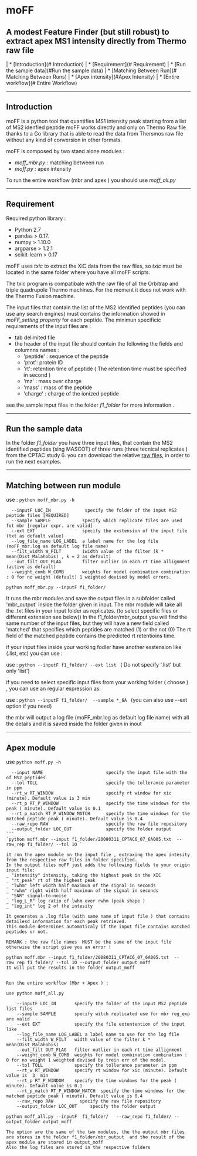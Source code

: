 # moFF 
## A modest Feature Finder (but still robust) to extract apex MS1 intensity directly from Thermo raw file ##

| * [Introduction](# Introduction)
| * [Requirement](# Requirement)
| * [Run the sample data](#Run the sample data)
| * [Matching Between Run](# Matching Between Runs)
| * [Apex intensity](#Apex Intensity)
| * [Entire workflow](# Entire Workflow)


---

## Introduction ##

moFF is a python tool that quantifies MS1 intensity peak starting from a list of MS2 idenfied peptide 
moFF works directly and only on Thermo Raw file thanks to a Go library that is able to read the data from Thersmos raw file without any kind of conversion in other formats.

moFF is composed by two stand alone modules :
- *moff_mbr.py* :  matching between run
- *moff.py* :  apex intensity

To run  the entire workflow (mbr and apex ) you should  use  *moff_all.py*

----

## Requirement ##

Required python  library :

- Python 2.7
- pandas  > 0.17.
- numpy > 1.10.0
- argparse > 1.2.1 
- scikit-learn > 0.17

moFF uses *txic* to extract the XiC data from the raw files, so  *txic*  must be located in the same folder where you have all moFF scripts.

The txic program is compatibale with  the raw file of all the Orbitrap and triple quadrupole Thermo machines. 
For the moment it does not work with the Thermo Fusion machine.

The input files that contain the list of the MS2 identified peptides (you can use any search engines) must contains the information showed in *moFF_setting.property* for each peptide.
The minimun specificic requirements of the input files are :
- tab delimited file
- the header of the input file should contain the following the fields  and columnns names :  
  - 'peptide' : sequence of the peptide
  - 'prot': protein ID 
  - 'rt': retention time of peptide   ( The retention time must be specified in second )
  - 'mz' : mass over charge
  - 'mass' : mass of the peptide
  - 'charge' : charge of the ionized peptide

see the sample input files in the folder *f1_folder* for more information .

---

## Run the sample data  ##

In the folder *f1_folder* you have three input files, that contain the MS2 identified  peptides (sing MASCOT) of three runs (three tecnical replicates ) from  the CPTAC study 6. 
you can download the relative [raw files]( https://goo.gl/ukbpCI), in order to run the next examples.


---

## Matching between run module ##

use :  `python moff_mbr.py -h`
```
  --inputF LOC_IN             specify the folder of the input MS2 peptide files [REQUIRED]
  --sample SAMPLE            specify which replicate files are used fot mbr [regular expr. are valid]
  --ext EXT                  specify the exstension of the input file (txt as default value)
  --log_file_name LOG_LABEL  a label name for the log file (moFF_mbr.log as default log file name)
  --filt_width W_FILT        iwidth value of the filter (k * mean(Dist_Malahobis) , k = 2 as default)
  --out_filt OUT_FLAG        filter outlier in each rt time allignment (active as default)
  --weight_comb W_COMB       weights for model combination combination : 0 for no weight (default) 1 weighted devised by model errors.
```

`python moff_mbr.py --inputF f1_folder/` 

It runs the mbr modules and save the output files in a subfolder  called 'mbr_output' inside the folder given in input.
The mbr module will take all the .txt files in your input folder as replicates. (to select specific files or different extension see below))
In the f1_folder/mbr_output you will find the same number of the input files, but they will have a new field called 'matched' that specifies which peptides are matched  (1) or the not (0)
The rt field of the matched peptide contains the predicted rt retentioins time.

if your input files inside your working fodler  have another exstension like (.list, etc) you can use :

use : `python --inputF f1_folder/ --ext list ` ( Do not specify '.list' but only 'list')

if you need to select specific input files from your working folder  ( choose  ) , you can use an regular expression as:

use : `python --inputF f1_folder/  --sample *_6A ` (you can also use --ext option if you need)

the mbr will output a log file (moFF_mbr.log as default log file name) with all the details and it is saved inside the  folder given in inout

---

## Apex module ##

use  `python moff.py -h`
````
  --input NAME                        specify the input file with the of MS2 peptides
  --tol TOLL                          specify the tollerance parameter in ppm
  --rt_w RT_WINDOW                    specify rt window for xic (minute). Default value is 3 min
  --rt_p RT_P_WINDOW                  specify the time windows for the peak ( minute). Default value is 0.1
  --rt_p_match RT_P_WINDOW_MATCH      specify the time windows for the matched peptide peak ( minute). Default value is 0.4
  --raw_repo RAW                      specify the raw file repository
  --output_folder LOC_OUT             specify the folder output
```
`python moff.mbr --input f1_folder/20080311_CPTAC6_07_6A005.txt  --raw_rep f1_folder/ --tol 1O ` 
 
it run the apex module on the input file , extraxing the apex intesity from the respective raw files in folder specified.
In the output files moFF just adds the following fields to your origin input file:
_ "intensity" intensity, taking the highest peak in the XIC
_ "rt_peak" rt of the highest peak
_ "lwhm" left width half maximun of the signal in seconds
_ "rwhm" right width half maximun of the signal in seconds
_ "SNR" signal-to-noise
_ "log_L_R" log ratio of lwhm over rwhm (peak shape )
_ "log_int" log 2 of the intesity 

It generates a .log file (with same name of input file ) that contains  detailesd information for each peak retrieved.
This module determines automaticaly if the input file contains matched peptides or not.

REMARK : the raw file names  MUST be the same of the input file otherwise the script give you an error !

python moff.mbr --input f1_folder/20080311_CPTAC6_07_6A005.txt  --raw_rep f1_folder/ --tol 1O --output_folder output_moff
It will put the results in the folder output_moff


Run the entire workflow (Mbr + Apex ) :

use python moff_all.py

	--inputF LOC_IN       specify the folder of the input MS2 peptide list files
  	--sample SAMPLE       specify witch replicated use for mbr reg_exp are valid
  	--ext EXT             specify the file extentention of the input like
  	--log_file_name LOG_LABEL a label name to use for the log file
  	--filt_width W_FILT   width value of the filter k * mean(Dist_Malahobis)
  	--out_filt OUT_FLAG   filter outlier in each rt time allignment
  	--weight_comb W_COMB  weights for model combination combination : 0 for no weight 1 weighted devised by trein err of the model.
  	--tol TOLL            specify the tollerance parameter in ppm
  	--rt_w RT_WINDOW      specify rt window for xic (minute). Default value is  3  min
  	--rt_p RT_P_WINDOW    specify the time windows for the peak ( minute). Default value is 0.1
  	--rt_p_match RT_P_WINDOW_MATCH	specify the time windows for the matched peptide peak ( minute). Default value is 0.4
  	--raw_repo RAW        	specify the raw file repository
  	--output_folder LOC_OUT		specify the folder output

python moff_all.py --inputF  f1_folder/   --raw_repo f1_folder/ --output_folder output_moff

The option are the same of the two modules, the the output mbr files are stores in the folder f1_folder/mbr_output  and the result of the apex module are stored in output_moff
Also the log files are stored in the respective folders


